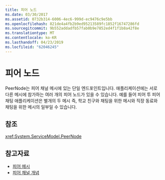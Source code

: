 ```yaml
---
title: 피어 노드
ms.date: 03/30/2017
ms.assetid: 0732b314-6006-4ec6-999d-ec9476c9e5bb
ms.openlocfilehash: 821de4a4fb2b9ed95213589fc1852f16747286fd
ms.sourcegitcommit: 9b552addadfb57fab0b9e7852ed4f1f1b8a42f8e
ms.translationtype: MT
ms.contentlocale: ko-KR
ms.lasthandoff: 04/23/2019
ms.locfileid: "62046245"
---
```

# <a name="peer-nodes"></a>피어 노드
PeerNode는 피어 채널 메시에 있는 단일 엔드포인트입니다. 애플리케이션에는 서로 다른 메시에 참가하는 여러 개의 피어 노드가 있을 수 있습니다. 예를 들어 피어 투 피어 채팅 애플리케이션은 별개의 두 메시 즉, 학교 친구와 채팅을 위한 메시와 직장 동료와 채팅을 위한 메시의 일부일 수 있습니다.  
  
## <a name="reference"></a>참조  
 <xref:System.ServiceModel.PeerNode>  
  
## <a name="see-also"></a>참고자료

- [피어 메시](../../../../docs/framework/wcf/feature-details/peer-meshes.md)
- [피어 채널 개념](../../../../docs/framework/wcf/feature-details/peer-channel-concepts.md)
